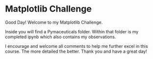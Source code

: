 # Matplotlib Challenge

Good Day! 
Welcome to my Matplotlib Challenge. 

Inside you will find a Pymaceuticals folder. Within that folder is my completed ipynb which also contains my observations. 

I encourage and welcome all comments to help me further excel in this course. The more detailed the better. 
Thank you and have a great day! 
